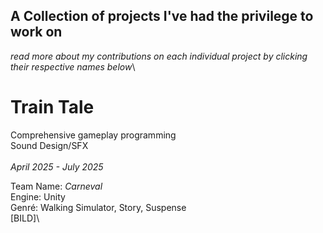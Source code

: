 ## A Collection of projects I've had the privilege to work on
*read more about my contributions on each individual project by clicking their respective names below*\

# Train Tale
Comprehensive gameplay programming\
Sound Design/SFX\
 \
*April 2025 - July 2025*

Team Name: *Carneval*\
Engine: Unity\
Genré: Walking Simulator, Story, Suspense
 \
[BILD]\



